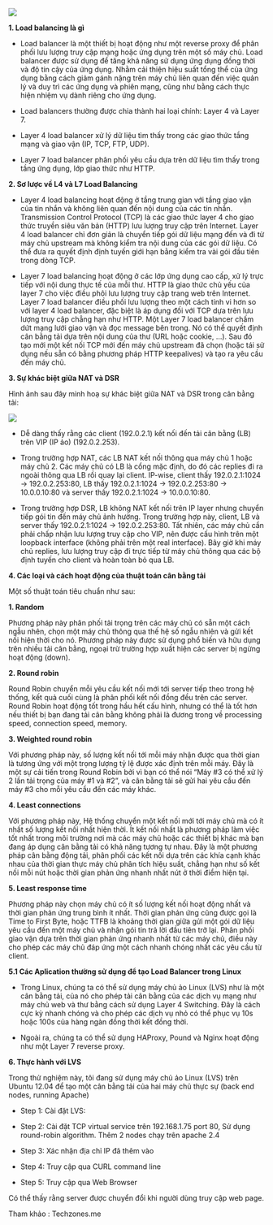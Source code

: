 ![](https://images.viblo.asia/a8349c3e-462e-4241-97af-7d58dc605cd7.jpg)


**1. Load balancing là gì**

* Load balancer là một thiết bị hoạt động như một reverse proxy để phân phối lưu lượng truy cập mạng hoặc ứng dụng trên một số máy chủ. Load balancer được sử dụng để tăng khả năng sử dụng ứng dụng đồng thời và độ tin cậy của ứng dụng. Nhằm cải thiện hiệu suất tổng thể của ứng dụng bằng cách giảm gánh nặng trên máy chủ liên quan đến việc quản lý và duy trì các ứng dụng và phiên mạng, cũng như bằng cách thực hiện nhiệm vụ dành riêng cho ứng dụng.

* Load balancers thường được chia thành hai loại chính: Layer 4 và Layer 7.

* Layer 4 load balancer xử lý dữ liệu tìm thấy trong các giao thức tầng mạng và giao vận (IP, TCP, FTP, UDP).

* Layer 7 load balancer phân phối yêu cầu dựa trên dữ liệu tìm thấy trong tầng ứng dụng, lớp giao thức như HTTP.


**2. Sơ lược về L4 và L7 Load Balancing**

* Layer 4 load balancing hoạt động ở tầng trung gian với tầng giao vận của tin nhắn và không liên quan đến nội dung của các tin nhắn. Transmission Control Protocol (TCP) là các giao thức layer 4 cho giao thức truyền siêu văn bản (HTTP) lưu lượng truy cập trên Internet. Layer 4 load balancer chỉ đơn giản là chuyển tiếp gói dữ liệu mạng đến và đi từ máy chủ upstream mà không kiểm tra nội dung của các gói dữ liệu. Có thể đưa ra quyết định định tuyến giới hạn bằng kiểm tra vài gói đầu tiên trong dòng TCP.

* Layer 7 load balancing hoạt động ở các lớp ứng dụng cao cấp, xử lý trực tiếp với nội dung thực tế của mỗi thư. HTTP là giao thức chủ yếu của layer 7 cho việc điều phôi lưu lượng truy cập trang web trên Internet. Layer 7 load balancer điều phối lưu lượng theo một cách tinh vi hơn so với layer 4 load balancer, đặc biệt là áp dụng đối với TCP dựa trên lưu lượng truy cập chẳng hạn như HTTP. Một Layer 7 load balancer chấm dứt mạng lưới giao vận và đọc message bên trong. Nó có thể quyết định cân bằng tải dựa trên nội dung của thư (URL hoặc cookie, …). Sau đó tạo mới một kết nối TCP mới đến máy chủ upstream đã chọn (hoặc tái sử dụng nếu sẵn có bằng phương pháp HTTP keepalives) và tạo ra yêu cầu đến máy chủ.


**3. Sự khác biệt giữa NAT và DSR**

Hình ảnh sau đây minh hoạ sự khác biệt giữa NAT và DSR trong cân bằng tải:

![](https://images.viblo.asia/328065c6-a679-4ff7-863b-4ea0464097ae.png)

* Dễ dàng thấy rằng các client (192.0.2.1) kết nối đến tải cân bằng (LB) trên VIP (IP ảo) (192.0.2.253).

* Trong trường hợp NAT, các LB NAT kết nối thông qua máy chủ 1 hoặc máy chủ 2. Các máy chủ có LB là cổng mặc định, do đó các replies đi ra ngoài thông qua LB rồi quay lại client. IP-wise, client thấy 192.0.2.1:1024 -> 192.0.2.253:80, LB thấy 192.0.2.1:1024 -> 192.0.2.253:80 -> 10.0.0.10:80 và server thấy 192.0.2.1:1024 -> 10.0.0.10:80.

* Trong trường hợp DSR, LB không NAT kết nối trên IP layer nhưng chuyển tiếp gói tin đến máy chủ ảnh hưởng. Trong trường hợp này, client, LB và server thấy 192.0.2.1:1024 -> 192.0.2.253:80. Tất nhiên, các máy chủ cần phải chấp nhận lưu lượng truy cập cho VIP, nên được cấu hình trên một loopback interface (không phải trên một real interface). Bây giờ khi máy chủ replies, lưu lượng truy cập đi trực tiếp từ máy chủ thông qua các bộ định tuyến cho client và hoàn toàn bỏ qua LB.


**4. Các loại và cách hoạt động của thuật toán cân bằng tải**

Một số thuật toán tiêu chuẩn như sau:

**1. Random**

Phương pháp này phân phối tải trọng trên các máy chủ có sẵn một cách ngẫu nhên, chọn một máy chủ thông qua thế hệ số ngẫu nhiên và gửi kết nối hiện thời cho nó. Phương pháp này được sử dụng phổ biến và hữu dụng trên nhiều tải cân bằng, ngoại trừ trường hợp xuất hiện các server bị ngừng hoạt động (down).

**2. Round robin**

Round Robin chuyển mỗi yêu cầu kết nối mới tới server tiếp theo trong hệ thống, kết quả cuối cùng là phân phối kết nối đồng đều trên các server. Round Robin hoạt động tốt trong hầu hết cấu hình, nhưng có thể là tốt hơn nếu thiết bị bạn đang tải cân bằng không phải là đương trong về processing speed, connection speed, memory.

**3. Weighted round robin**

Với phương pháp này, số lượng kết nối tới mỗi máy nhận được qua thời gian là tương ứng với một trọng lượng tỷ lệ được xác định trên mỗi máy. Đây là một sự cải tiến trong Round Robin bởi vì bạn có thể nói “Máy #3 có thể xử lý 2 lần tải trọng của máy #1 và #2”, và cân bằng tải sẽ gửi hai yêu cầu đến máy #3 cho mỗi yêu cầu đến các máy khác.

**4. Least connections**

Với phương pháp này, Hệ thống chuyển một kết nối mới tới máy chủ mà có ít nhất số lượng kết nối nhất hiện thời. Ít kết nối nhất là phương pháp làm việc tốt nhất trong môi trường nơi mà các máy chủ hoặc các thiết bị khác mà bạn đang áp dụng cân bằng tải có khả năng tương tự nhau. Đây là một phương pháp cân bằng động tải, phân phối các kết nối dựa trên các khía cạnh khác nhau của thời gian thực máy chủ phân tích hiệu suất, chẳng hạn như số kết nối mỗi nút hoặc thời gian phản ứng nhanh nhất nút ở thời điểm hiện tại.

**5. Least response time**

Phương pháp này chọn máy chủ có ít số lượng kết nối hoạt động nhất và thời gian phản ứng trung bình ít nhất. Thời gian phản ứng cũng được gọi là Time to First Byte, hoặc TTFB là khoảng thời gian giữa gửi một gói dữ liệu yêu cầu đến một máy chủ và nhận gói tin trả lời đầu tiên trở lại. Phân phối giao vận dựa trên thời gian phản ứng nhanh nhất từ các máy chủ, điều này cho phép các máy chủ đáp ứng một cách nhanh chóng nhất các yêu cầu từ client.


**5.1 Các Aplication thường sử dụng để tạo Load Balancer trong Linux**

* Trong Linux, chúng ta có thể sử dụng máy chủ ảo Linux (LVS) như là một cân bằng tải, của nó cho phép tải cân bằng của các dịch vụ mạng như máy chủ web và thư bằng cách sử dụng Layer 4 Switching. Đây là cách cực kỳ nhanh chóng và cho phép các dịch vụ nhỏ có thể phục vụ 10s hoặc 100s của hàng ngàn đồng thời kết đồng thời.

* Ngoài ra, chúng ta có thể sử dụng HAProxy, Pound và Nginx hoạt động như một Layer 7 reverse proxy.

**6. Thực hành với LVS**

Trong thử nghiệm này, tôi đang sử dụng máy chủ ảo Linux (LVS) trên Ubuntu 12.04 để tạo một cân bằng tải của hai máy chủ thực sự (back end nodes, running Apache)


* Step 1: Cài đặt LVS:

* Step 2: Cài đặt TCP virtual service trên 192.168.1.75 port 80, Sử dụng round-robin algorithm. Thêm 2 nodes chạy trên apache 2.4

* Step 3: Xác nhận địa chỉ IP đã thêm vào

* Step 4: Truy cập qua CURL command line

* Step 5: Truy cập qua Web Browser 


Có thể thấy rằng server được chuyển đổi khi người dùng truy cập web page.

Tham khảo : Techzones.me